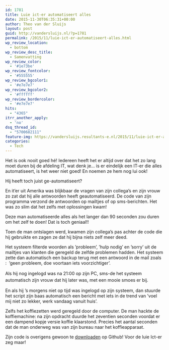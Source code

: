 ```yaml
---
id: 1781
title: Luie ict-er automatiseert alles
date: 2015-11-30T06:35:31+00:00
author: Theo van der Sluijs
layout: post
guid: http://vandersluijs.nl/?p=1781
permalink: /2015/11/luie-ict-er-automatiseert-alles.html
wp_review_location:
  - bottom
wp_review_desc_title:
  - Samenvatting
wp_review_color:
  - '#1e73be'
wp_review_fontcolor:
  - '#555555'
wp_review_bgcolor1:
  - '#e7e7e7'
wp_review_bgcolor2:
  - '#ffffff'
wp_review_bordercolor:
  - '#e7e7e7'
hits:
  - "4365"
itrr_another_apply:
  - 'no'
dsq_thread_id:
  - "5700682111"
feature-img: https://vandersluijs.resultants-e.nl/2015/11/luie-ict-er-automatiseert-alles-e1448811399571-825x363.jpeg
categories:
  - Tech
---
```

Het is ook nooit goed hé! Iedereen heeft het er altijd over dat het zo lang moet duren bij de afdeling IT, wat denk je&#8230; is er eindelijk een IT-er die alles automatiseert, is het weer niet goed! En noemen ze hem nog lui ook!

Hij heeft toch juist ge-automatiseert?

<!--more-->

En it’er uit Amerika was blijkbaar de vragen van zijn collega&#8217;s en zijn vrouw zo zat dat hij alle antwoorden heeft geautomatiseerd. De code van zijn programma verzond de antwoorden op mailtjes of op sms-berichten. Het was zo slim dat het zelfs met oplossingen kwam!

Deze man automatiseerde alles als het langer dan 90 seconden zou duren om het zelf te doen! Dat is toch geniaal!!

Toen de man ontslagen werd, kwamen zijn collega&#8217;s pas achter de code die hij gebruikte en zagen ze dat hij bijna niets zelf meer deed.

Het systeem filterde woorden als ’probleem’, ’hulp nodig’ en ’sorry’ uit de mailtjes van klanten die geregeld de zelfde problemen hadden. Het systeem zette dan automatisch een backup terug met een antwoord in de mail zoals :  ’geen probleem, doe voortaan iets voorzichtiger’.

<span style="line-height: 1.5;">Als hij nog ingelogd was na 21:00 op zijn PC, sms-de het systeem automatisch zijn vrouw dat hij later was, met een mooie smoes er bij.</span>

En als hij &#8217;s morgens niet op tijd was ingelogd op zijn systeem, dan stuurde het script zijn baas automatisch een bericht met iets in de trend van ’voel mij niet zo lekker, werk vandaag vanuit huis’.

Zelfs het koffiezetten werd geregeld door de computer. De man hackte de koffiemachine: na zijn opdracht duurde het zeventien seconden voordat er een dampend kopje versie koffie klaarstond. Precies het aantal seconden dat de man onderweg was van zijn bureau naar het koffieapparaat.

Zijn code is overigens gewoon te <a href="https://github.com/NARKOZ/hacker-scripts" target="_blank">downloaden</a> op Github! Voor de luie Ict-er zeg maar!